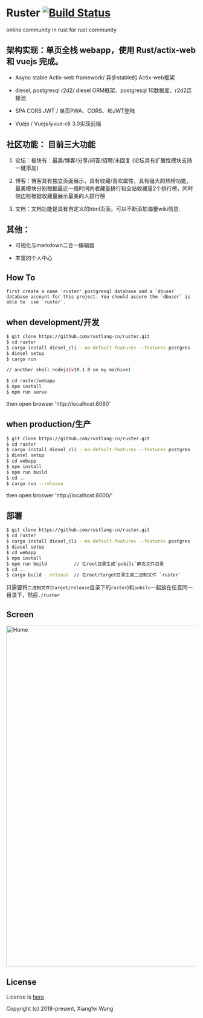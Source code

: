 # Ruster  [![Build Status](https://travis-ci.org/rustlang-cn/ruster.svg?branch=master)](https://travis-ci.org/rustlang-cn/ruster)

online community in rust for rust community

## 架构实现：单页全栈 webapp，使用 Rust/actix-web 和 vuejs 完成。

- Async stable Actix-web framework/ 异步stable的 Actix-web框架

- diesel, postgresql r2d2/ diesel ORM框架、postgresql 10数据库、r2d2连接池

- SPA CORS JWT / 单页PWA、CORS、和JWT登陆

- Vuejs / Vuejs与vue-cli 3.0实现前端

## 社区功能： 目前三大功能

1. 论坛：板块有：最美/博客/分享/问答/招聘/未回复 (论坛具有扩展性模块支持一键添加)

2. 博客：博客具有独立页面展示，具有收藏/喜欢属性，具有强大的热榜功能，最美模块分别根据最近一段时间内收藏量排行和全站收藏量2个排行榜，同时侧边栏根据收藏量展示最美的人排行榜

3. 文档：文档功能是具有自定义的html页面，可以不断添加海量wiki信息.

## 其他：

- 可视化与markdown二合一编辑器

- 丰富的个人中心

## How To

    first create a name 'ruster' postgresql database and a `dbuser` database account for this project. You should assure the `dbuser` is able to  use `ruster`. 

## when development/开发

```bash
$ git clone https://github.com/rustlang-cn/ruster.git
$ cd ruster
$ cargo install diesel_cli --no-default-features --features postgres
$ diesel setup
$ cargo run

// another shell nodejs(v10.1.0 on my machine)

$ cd ruster/webapp
$ npm install
$ npm run serve
```

then open browser 'http://localhost:8080'

## when production/生产

```bash
$ git clone https://github.com/rustlang-cn/ruster.git
$ cd ruster
$ cargo install diesel_cli --no-default-features --features postgres
$ diesel setup
$ cd webapp
$ npm install
$ npm run build
$ cd ..
$ cargo run --release
```

then open broswer 'http://localhost:8000/'

## 部署

```bash
$ git clone https://github.com/rustlang-cn/ruster.git
$ cd ruster
$ cargo install diesel_cli --no-default-features --features postgres
$ diesel setup
$ cd webapp
$ npm install
$ npm run build          // 在root目录生成`pubilc`静态文件目录
$ cd ..
$ cargo build --release  // 在root/target目录生成二进制文件 `ruster`
```

只需要将`二进制文件`(`target/release`目录下的`ruster`)和`pubilc`一起放在任意同一目录下，然后`./ruster`

## Screen

<img alt="Home" width="900" src="https://raw.githubusercontent.com/rustlang-cn/ruster/master/rust-cn.png">

## License

License is [here](https://github.com/rustlang-cn/ruster/blob/master/LICENSE)

Copyright (c) 2018-present, Xiangfei Wang
